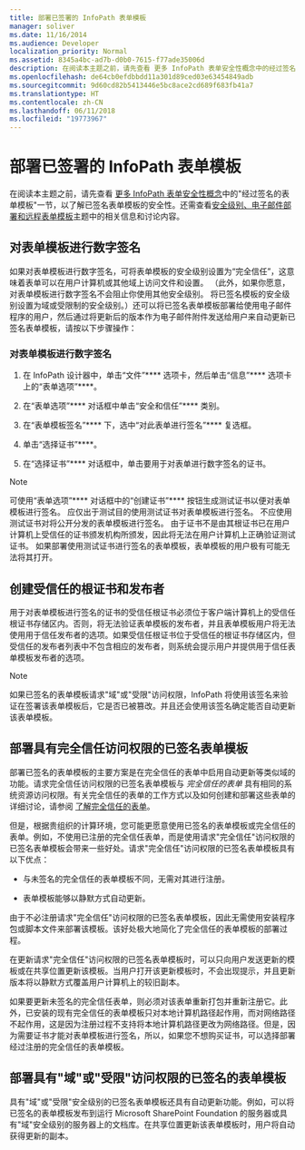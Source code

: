 ```yaml
---
title: 部署已签署的 InfoPath 表单模板
manager: soliver
ms.date: 11/16/2014
ms.audience: Developer
localization_priority: Normal
ms.assetid: 8345a4bc-ad7b-d0b0-7615-f77ade35006d
description: 在阅读本主题之前，请先查看 更多 InfoPath 表单安全性概念中的经过签名的表单模板一节，以了解已签名表单模板的安全性。还需查看安全级别、电子邮件部署和远程表单模板主题中的相关信息和讨论内容。
ms.openlocfilehash: de64cb0efdbbdd11a301d89ced03e63454849adb
ms.sourcegitcommit: 9d60cd82b5413446e5bc8ace2cd689f683fb41a7
ms.translationtype: HT
ms.contentlocale: zh-CN
ms.lasthandoff: 06/11/2018
ms.locfileid: "19773967"
---
```

# <a name="deploying-signed-infopath-form-templates"></a>部署已签署的 InfoPath 表单模板

在阅读本主题之前，请先查看 [更多 InfoPath 表单安全性概念](additional-infopath-form-security-concepts.md)中的"经过签名的表单模板"一节，以了解已签名表单模板的安全性。还需查看[安全级别、电子邮件部署和远程表单模板](security-levels-email-deployment-and-remote-form-templates.md)主题中的相关信息和讨论内容。 
  
## <a name="digitally-signing-a-form-template"></a>对表单模板进行数字签名

如果对表单模板进行数字签名，可将表单模板的安全级别设置为“完全信任”，这意味着表单可以在用户计算机或其他域上访问文件和设置。 （此外，如果你愿意，对表单模板进行数字签名不会阻止你使用其他安全级别。 将已签名模板的安全级别设置为域或受限制的安全级别。）还可以将已签名表单模板部署给使用电子邮件程序的用户，然后通过将更新后的版本作为电子邮件附件发送给用户来自动更新已签名表单模板，请按以下步骤操作：
  
### <a name="to-digitally-sign-a-form-template"></a>对表单模板进行数字签名

1. 在 InfoPath 设计器中，单击“文件”**** 选项卡，然后单击“信息”**** 选项卡上的“表单选项”****。 
    
2. 在“表单选项”**** 对话框中单击“安全和信任”**** 类别。 
    
3. 在“表单模板签名”**** 下，选中“对此表单进行签名”**** 复选框。 
    
4. 单击“选择证书”****。
    
5. 在“选择证书”**** 对话框中，单击要用于对表单进行数字签名的证书。 
    
> [!NOTE]
> 可使用“表单选项”**** 对话框中的“创建证书”**** 按钮生成测试证书以便对表单模板进行签名。 应仅出于测试目的使用测试证书对表单模板进行签名。 不应使用测试证书对将公开分发的表单模板进行签名。 由于证书不是由其根证书已在用户计算机上受信任的证书颁发机构所颁发，因此将无法在用户计算机上正确验证测试证书。 如果部署使用测试证书进行签名的表单模板，表单模板的用户极有可能无法将其打开。 
  
## <a name="establishing-a-trusted-root-certificate-and-publisher"></a>创建受信任的根证书和发布者

 用于对表单模板进行签名的证书的受信任根证书必须位于客户端计算机上的受信任根证书存储区内。否则，将无法验证表单模板的发布者，并且表单模板用户将无法使用用于信任发布者的选项。如果受信任根证书位于受信任的根证书存储区内，但受信任的发布者列表中不包含相应的发布者，则系统会提示用户并提供用于信任表单模板发布者的选项。 
  
> [!NOTE]
> 如果已签名的表单模板请求"域"或"受限"访问权限，InfoPath 将使用该签名来验证在签署该表单模板后，它是否已被篡改。并且还会使用该签名确定能否自动更新该表单模板。 
  
## <a name="deploying-signed-form-templates-with-full-trust-access"></a>部署具有完全信任访问权限的已签名表单模板

部署已签名的表单模板的主要方案是在完全信任的表单中启用自动更新等类似域的功能。请求完全信任访问权限的已签名表单模板与 *完全信任的表单*  具有相同的系统资源访问权限。有关完全信任的表单的工作方式以及如何创建和部署这些表单的详细讨论，请参阅 [了解完全信任的表单](understanding-fully-trusted-forms.md)。
  
但是，根据贵组织的计算环境，您可能更愿意使用已签名的表单模板或完全信任的表单。例如，不使用已注册的完全信任表单，而是使用请求"完全信任"访问权限的已签名表单模板会带来一些好处。请求"完全信任"访问权限的已签名表单模板具有以下优点：
  
- 与未签名的完全信任的表单模板不同，无需对其进行注册。
    
- 表单模板能够以静默方式自动更新。
    
由于不必注册请求"完全信任"访问权限的已签名表单模板，因此无需使用安装程序包或脚本文件来部署该模板。该好处极大地简化了完全信任的表单模板的部署过程。
  
在更新请求"完全信任"访问权限的已签名表单模板时，可以只向用户发送更新的模板或在共享位置更新该模板。当用户打开该更新模板时，不会出现提示，并且更新版本将以静默方式覆盖用户计算机上的较旧副本。
  
如果要更新未签名的完全信任表单，则必须对该表单重新打包并重新注册它。此外，已安装的现有完全信任的表单模板只对本地计算机路径起作用，而对网络路径不起作用，这是因为注册过程不支持将本地计算机路径更改为网络路径。但是，因为需要证书才能对表单模板进行签名，所以，如果您不想购买证书，可以选择部署经过注册的完全信任的表单模板。
  
## <a name="deploying-signed-form-templates-with-domain-or-restricted-access"></a>部署具有"域"或"受限"访问权限的已签名的表单模板

具有"域"或"受限"安全级别的已签名表单模板还具有自动更新功能。例如，可以将已签名的表单模板发布到运行 Microsoft SharePoint Foundation 的服务器或具有"域"安全级别的服务器上的文档库。在共享位置更新该表单模板时，用户将自动获得更新的副本。
  

